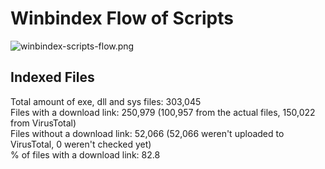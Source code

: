 # Winbindex Flow of Scripts

![winbindex-scripts-flow.png](winbindex-scripts-flow.png)

## Indexed Files

<!--FileStats-->
Total amount of exe, dll and sys files: 303,045  
Files with a download link: 250,979 (100,957 from the actual files, 150,022 from VirusTotal)  
Files without a download link: 52,066 (52,066 weren't uploaded to VirusTotal, 0 weren't checked yet)  
% of files with a download link: 82.8  
<!--/FileStats-->
